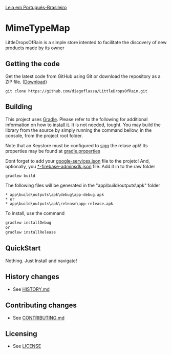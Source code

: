 [Leia em Português-Brasileiro](README.ptBR.md)
# MimeTypeMap

LittleDropsOfRain is a simple store intented to facilitate the discovery of new products made by its owner


## Getting the code

Get the latest code from GitHub using Git or download the repository as a ZIP file.
([Download](https://github.com/diegoflassa/LittleDropsOfRain/archive/master.zip))


    git clone https://github.com/diegoflassa/LittleDropsOfRain.git


## Building

This project uses [Gradle](https://gradle.org/). Please refer to the following for additional information on how to [install it](https://gradle.org/install/). It is not needed, tought.
You may build the library from the source by simply running the command bellow, in the console, from the project root folder.

Note that an Keystore must be configured to [sign](https://developer.android.com/studio/publish/app-signing) the relase apk!
Its properties may be found at [gradle.properties](https://github.com/diegoflassa/LittleDropsOfRain/blob/master/gradle.properties)

Dont forget to add your [google-services.json](https://support.google.com/firebase/answer/7015592?hl=en) file to the projetc!
And, optionally, you [*-firebase-adminsdk.json](https://firebase.google.com/docs/admin/setup) file. Add it in to the raw folder

```gradle
gradlew build
```

The following files will be generated in the "app\build\outputs\apk" folder

```
* app\build\outputs\apk\debug\app-debug.apk
* or
* app\build\outputs\apk\release\app-release.apk
```

To install, use the command

```gradle
gradlew installDebug
or
gradlew installRelease
```

## QuickStart

Nothing. Just Install and navigate!


## History changes

* See [HISTORY.md](HISTORY.md)


## Contributing changes

* See [CONTRIBUTING.md](CONTRIBUTING.md)


## Licensing

* See [LICENSE](LICENSE)